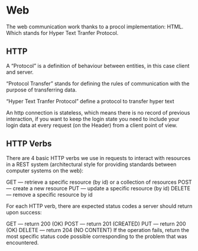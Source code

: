 # Web

The web communication work thanks to a procol implementation: HTML.
Which stands for Hyper Text Tranfer Protocol.

## HTTP

A “Protocol” is a definition of behaviour between entities, in this case
client and server.

“Protocol Transfer” stands for defining the rules of communication with
the purpose of transferring data.

“Hyper Text Tranfer Protocol” define a protocol to transfer hyper text

An http connection is stateless, which means there is no record of
previous interaction, if you want to keep the login state you need to
include your login data at every request (on the Header) from a client
point of view.

## HTTP Verbs
There are 4 basic HTTP verbs we use in requests to interact with resources in a REST system
(architectural style for providing standards between computer systems on the web):

GET — retrieve a specific resource (by id) or a collection of resources
POST — create a new resource
PUT — update a specific resource (by id)
DELETE — remove a specific resource by id

For each HTTP verb, there are expected status codes a server should return upon success:

GET — return 200 (OK)
POST — return 201 (CREATED)
PUT — return 200 (OK)
DELETE — return 204 (NO CONTENT) If the operation fails, return the most specific status code possible corresponding to the problem that was encountered.

<!--  Script to show the footer   -->
<html>
<script
    src="https://code.jquery.com/jquery-3.3.1.js"
    integrity="sha256-2Kok7MbOyxpgUVvAk/HJ2jigOSYS2auK4Pfzbm7uH60="
    crossorigin="anonymous">
</script>
<script>
$(function(){
  $("#footer").load("../footers/footer_first_level_depth.html");
});
</script>
<body>
<div id="footer"></div>
</body>
</html>
